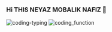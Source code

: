 ### Hi THIS NEYAZ MOBALIK NAFIZ 👋


![coding-typing](https://user-images.githubusercontent.com/92919697/157843831-02c8e2fd-b62b-4c9c-8bab-1a71f1dbf72f.gif)
![coding_function](https://user-images.githubusercontent.com/92919697/157843932-0b8cea07-ed34-43c5-9f3d-7d31c454da0f.gif)
